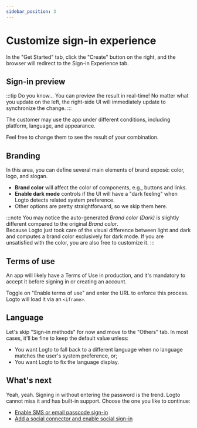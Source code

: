 ```yaml
---
sidebar_position: 3
---
```


# Customize sign-in experience

In the "Get Started" tab, click the "Create" button on the right, and the browser will redirect to the Sign-in Experience tab.

## Sign-in preview

:::tip Do you know...
You can preview the result in real-time! No matter what you update on the left, the right-side UI will immediately update to synchronize the change.
:::

The customer may use the app under different conditions, including platform, language, and appearance.

Feel free to change them to see the result of your combination.

## Branding

In this area, you can define several main elements of brand exposé: color, logo, and slogan.

- **Brand color** will affect the color of components, e.g., buttons and links.
- **Enable dark mode** controls if the UI will have a "dark feeling" when Logto detects related system preference.
- Other options are pretty straightforward, so we skip them here.

:::note
You may notice the auto-generated *Brand color (Dark)* is slightly different compared to the original *Brand color*.<br/>
Because Logto just took care of the visual difference between light and dark and computes a brand color exclusively for dark mode. If you are unsatisfied with the color, you are also free to customize it.
:::

## Terms of use

An app will likely have a Terms of Use in production, and it's mandatory to accept it before signing in or creating an account.

Toggle on "Enable terms of use" and enter the URL to enforce this process. Logto will load it via an `<iframe>`.

## Language

Let's skip "Sign-in methods" for now and move to the "Others" tab. In most cases, it'll be fine to keep the default value unless:

- You want Logto to fall back to a different language when no language matches the user's system preference, or;
- You want Logto to fix the language display.

## What's next

Yeah, yeah. Signing in without entering the password is the trend. Logto cannot miss it and has built-in support. Choose the one you like to continue:

- [Enable SMS or email passcode sign-in](./enable-passcode-sign-in)
- [Add a social connector and enable social sign-in](./enable-social-sign-in)
